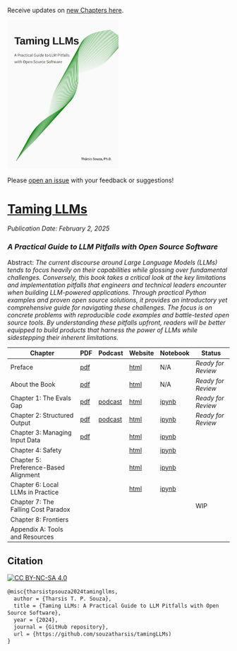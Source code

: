 Receive updates on [new Chapters here](https://tamingllm.substack.com/).

 <a href="https://www.souzatharsis.com/tamingLLMs" target="_blank">
  <img src="tamingllms/_static/cover_curve.png" style="background-color:white; width:50%;" alt="Taming LLMs Cover" />
 </a>

Please [open an issue](https://github.com/souzatharsis/tamingLLMs/issues) with your feedback or suggestions!

# [Taming LLMs](https://www.souzatharsis.com/tamingLLMs)
*Publication Date: February 2, 2025*
### *A Practical Guide to LLM Pitfalls with Open Source Software*

Abstract: *The current discourse around Large Language Models (LLMs) tends to focus heavily on their capabilities while glossing over fundamental challenges. Conversely, this book takes a critical look at the key limitations and implementation pitfalls that engineers and technical leaders encounter when building LLM-powered applications. Through practical Python examples and proven open source solutions, it provides an introductory yet comprehensive guide for navigating these challenges. The focus is on concrete problems with reproducible code examples and battle-tested open source tools. By understanding these pitfalls upfront, readers will be better equipped to build products that harness the power of LLMs while sidestepping their inherent limitations.*

| Chapter                                   | PDF          | Podcast      | Website      | Notebook      | Status               |
|-------------------------------------------|--------------|--------------|--------------|---------------|----------------------|
| Preface                   | [pdf](https://docsend.com/view/vdnwucxnpbtzu9pk) | | [html](https://www.tamingllms.com/markdown/preface.html) | N/A           | *Ready for Review*                   |
| About the Book                  | [pdf](https://docsend.com/view/h9zrk4su559d2mmk) | | [html](https://www.tamingllms.com/markdown/intro.html) | N/A           | *Ready for Review*                   |
| Chapter 1: The Evals Gap                | [pdf](https://docsend.com/view/a3s9qk8ix3btaa3u)  | [podcast](https://tamingllm.substack.com/p/chapter-1-podcast-the-evals-gap) | [html](https://www.tamingllms.com/notebooks/evals.html) | [ipynb](https://github.com/souzatharsis/tamingLLMs/blob/master/tamingllms/notebooks/evals.ipynb) | *Ready for Review*     |
| Chapter 2: Structured Output| [pdf](https://docsend.com/view/5i88kgvkvtxucj3b) | [podcast](https://tamingllm.substack.com/p/chapter-2-podcast-structured-output) | [html](https://www.tamingllms.com/notebooks/structured_output.html) | [ipynb](https://github.com/souzatharsis/tamingLLMs/blob/master/tamingllms/notebooks/structured_output.ipynb) |  *Ready for Review*  |
| Chapter 3: Managing Input Data | [pdf](https://docsend.com/view/dp8b6j8jgpexkvkx) | | [html](https://www.tamingllms.com/notebooks/input.html) | [ipynb](https://github.com/souzatharsis/tamingLLMs/blob/master/tamingllms/notebooks/input.ipynb) |     |
| Chapter 4: Safety              | | | [html](https://www.tamingllms.com/notebooks/safety.html)  |  [ipynb](https://github.com/souzatharsis/tamingLLMs/blob/master/tamingllms/notebooks/safety.ipynb) |     |
| Chapter 5: Preference-Based Alignment     | | | [html](https://www.tamingllms.com/notebooks/alignment.html) | [ipynb](https://github.com/souzatharsis/tamingLLMs/blob/master/tamingllms/notebooks/alignment.ipynb) |     |
| Chapter 6: Local LLMs in Practice | | | [html](https://www.tamingllms.com/notebooks/local.html) | [ipynb](https://github.com/souzatharsis/tamingLLMs/blob/master/tamingllms/notebooks/local.ipynb) |    |
| Chapter 7: The Falling Cost Paradox               | | |              |               |        WIP              |
| Chapter 8: Frontiers                | | |              |               |                 |
| Appendix A: Tools and Resources           | | |              |               |                      |

## Citation
[![CC BY-NC-SA 4.0][cc-by-nc-sa-image]][cc-by-nc-sa]

[cc-by-nc-sa]: http://creativecommons.org/licenses/by-nc-sa/4.0/
[cc-by-nc-sa-image]: https://licensebuttons.net/l/by-nc-sa/4.0/88x31.png
[cc-by-nc-sa-shield]: https://img.shields.io/badge/License-CC-BY--NC--SA-4.0-lightgrey.svg

```
@misc{tharsistpsouza2024tamingllms,
  author = {Tharsis T. P. Souza},
  title = {Taming LLMs: A Practical Guide to LLM Pitfalls with Open Source Software},
  year = {2024},
  journal = {GitHub repository},
  url = {https://github.com/souzatharsis/tamingLLMs)
}
```
